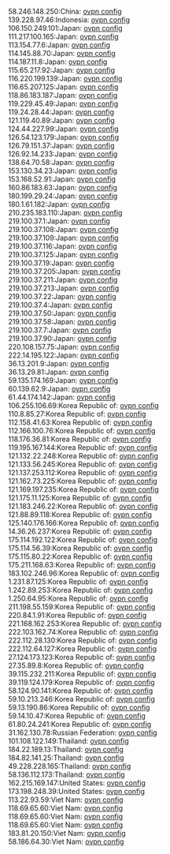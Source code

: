 58.246.148.250:China: [ovpn config](vpn/58_246_148_250.ovpn)  
139.228.97.46:Indonesia: [ovpn config](vpn/139_228_97_46.ovpn)  
106.150.249.101:Japan: [ovpn config](vpn/106_150_249_101.ovpn)  
111.217.100.165:Japan: [ovpn config](vpn/111_217_100_165.ovpn)  
113.154.77.6:Japan: [ovpn config](vpn/113_154_77_6.ovpn)  
114.145.88.70:Japan: [ovpn config](vpn/114_145_88_70.ovpn)  
114.187.11.8:Japan: [ovpn config](vpn/114_187_11_8.ovpn)  
115.65.217.92:Japan: [ovpn config](vpn/115_65_217_92.ovpn)  
116.220.199.139:Japan: [ovpn config](vpn/116_220_199_139.ovpn)  
116.65.207.125:Japan: [ovpn config](vpn/116_65_207_125.ovpn)  
118.86.183.187:Japan: [ovpn config](vpn/118_86_183_187.ovpn)  
119.229.45.49:Japan: [ovpn config](vpn/119_229_45_49.ovpn)  
119.24.28.44:Japan: [ovpn config](vpn/119_24_28_44.ovpn)  
121.119.40.89:Japan: [ovpn config](vpn/121_119_40_89.ovpn)  
124.44.227.99:Japan: [ovpn config](vpn/124_44_227_99.ovpn)  
126.54.123.179:Japan: [ovpn config](vpn/126_54_123_179.ovpn)  
126.79.151.37:Japan: [ovpn config](vpn/126_79_151_37.ovpn)  
126.92.14.233:Japan: [ovpn config](vpn/126_92_14_233.ovpn)  
138.64.70.58:Japan: [ovpn config](vpn/138_64_70_58.ovpn)  
153.130.34.23:Japan: [ovpn config](vpn/153_130_34_23.ovpn)  
153.168.52.91:Japan: [ovpn config](vpn/153_168_52_91.ovpn)  
160.86.183.63:Japan: [ovpn config](vpn/160_86_183_63.ovpn)  
180.199.29.24:Japan: [ovpn config](vpn/180_199_29_24.ovpn)  
180.1.61.182:Japan: [ovpn config](vpn/180_1_61_182.ovpn)  
210.235.183.110:Japan: [ovpn config](vpn/210_235_183_110.ovpn)  
219.100.37.1:Japan: [ovpn config](vpn/219_100_37_1.ovpn)  
219.100.37.108:Japan: [ovpn config](vpn/219_100_37_108.ovpn)  
219.100.37.109:Japan: [ovpn config](vpn/219_100_37_109.ovpn)  
219.100.37.116:Japan: [ovpn config](vpn/219_100_37_116.ovpn)  
219.100.37.125:Japan: [ovpn config](vpn/219_100_37_125.ovpn)  
219.100.37.19:Japan: [ovpn config](vpn/219_100_37_19.ovpn)  
219.100.37.205:Japan: [ovpn config](vpn/219_100_37_205.ovpn)  
219.100.37.211:Japan: [ovpn config](vpn/219_100_37_211.ovpn)  
219.100.37.213:Japan: [ovpn config](vpn/219_100_37_213.ovpn)  
219.100.37.22:Japan: [ovpn config](vpn/219_100_37_22.ovpn)  
219.100.37.4:Japan: [ovpn config](vpn/219_100_37_4.ovpn)  
219.100.37.50:Japan: [ovpn config](vpn/219_100_37_50.ovpn)  
219.100.37.58:Japan: [ovpn config](vpn/219_100_37_58.ovpn)  
219.100.37.7:Japan: [ovpn config](vpn/219_100_37_7.ovpn)  
219.100.37.90:Japan: [ovpn config](vpn/219_100_37_90.ovpn)  
220.108.157.75:Japan: [ovpn config](vpn/220_108_157_75.ovpn)  
222.14.195.122:Japan: [ovpn config](vpn/222_14_195_122.ovpn)  
36.13.201.9:Japan: [ovpn config](vpn/36_13_201_9.ovpn)  
36.13.29.81:Japan: [ovpn config](vpn/36_13_29_81.ovpn)  
59.135.174.169:Japan: [ovpn config](vpn/59_135_174_169.ovpn)  
60.139.62.9:Japan: [ovpn config](vpn/60_139_62_9.ovpn)  
61.44.174.142:Japan: [ovpn config](vpn/61_44_174_142.ovpn)  
106.255.106.69:Korea Republic of: [ovpn config](vpn/106_255_106_69.ovpn)  
110.8.85.27:Korea Republic of: [ovpn config](vpn/110_8_85_27.ovpn)  
112.158.41.63:Korea Republic of: [ovpn config](vpn/112_158_41_63.ovpn)  
112.166.100.76:Korea Republic of: [ovpn config](vpn/112_166_100_76.ovpn)  
118.176.36.81:Korea Republic of: [ovpn config](vpn/118_176_36_81.ovpn)  
119.195.167.144:Korea Republic of: [ovpn config](vpn/119_195_167_144.ovpn)  
121.132.22.248:Korea Republic of: [ovpn config](vpn/121_132_22_248.ovpn)  
121.133.56.245:Korea Republic of: [ovpn config](vpn/121_133_56_245.ovpn)  
121.137.253.112:Korea Republic of: [ovpn config](vpn/121_137_253_112.ovpn)  
121.162.73.225:Korea Republic of: [ovpn config](vpn/121_162_73_225.ovpn)  
121.169.197.235:Korea Republic of: [ovpn config](vpn/121_169_197_235.ovpn)  
121.175.11.125:Korea Republic of: [ovpn config](vpn/121_175_11_125.ovpn)  
121.183.246.22:Korea Republic of: [ovpn config](vpn/121_183_246_22.ovpn)  
121.88.89.118:Korea Republic of: [ovpn config](vpn/121_88_89_118.ovpn)  
125.140.176.166:Korea Republic of: [ovpn config](vpn/125_140_176_166.ovpn)  
14.36.26.237:Korea Republic of: [ovpn config](vpn/14_36_26_237.ovpn)  
175.114.192.122:Korea Republic of: [ovpn config](vpn/175_114_192_122.ovpn)  
175.114.56.39:Korea Republic of: [ovpn config](vpn/175_114_56_39.ovpn)  
175.115.80.22:Korea Republic of: [ovpn config](vpn/175_115_80_22.ovpn)  
175.211.168.63:Korea Republic of: [ovpn config](vpn/175_211_168_63.ovpn)  
183.102.246.96:Korea Republic of: [ovpn config](vpn/183_102_246_96.ovpn)  
1.231.87.125:Korea Republic of: [ovpn config](vpn/1_231_87_125.ovpn)  
1.242.89.253:Korea Republic of: [ovpn config](vpn/1_242_89_253.ovpn)  
1.250.64.95:Korea Republic of: [ovpn config](vpn/1_250_64_95.ovpn)  
211.198.55.159:Korea Republic of: [ovpn config](vpn/211_198_55_159.ovpn)  
220.84.1.91:Korea Republic of: [ovpn config](vpn/220_84_1_91.ovpn)  
221.168.162.253:Korea Republic of: [ovpn config](vpn/221_168_162_253.ovpn)  
222.103.162.74:Korea Republic of: [ovpn config](vpn/222_103_162_74.ovpn)  
222.112.28.130:Korea Republic of: [ovpn config](vpn/222_112_28_130.ovpn)  
222.112.64.127:Korea Republic of: [ovpn config](vpn/222_112_64_127.ovpn)  
27.124.173.123:Korea Republic of: [ovpn config](vpn/27_124_173_123.ovpn)  
27.35.89.8:Korea Republic of: [ovpn config](vpn/27_35_89_8.ovpn)  
39.115.232.211:Korea Republic of: [ovpn config](vpn/39_115_232_211.ovpn)  
39.119.124.179:Korea Republic of: [ovpn config](vpn/39_119_124_179.ovpn)  
58.124.90.141:Korea Republic of: [ovpn config](vpn/58_124_90_141.ovpn)  
59.10.213.246:Korea Republic of: [ovpn config](vpn/59_10_213_246.ovpn)  
59.13.190.86:Korea Republic of: [ovpn config](vpn/59_13_190_86.ovpn)  
59.14.10.47:Korea Republic of: [ovpn config](vpn/59_14_10_47.ovpn)  
61.80.24.241:Korea Republic of: [ovpn config](vpn/61_80_24_241.ovpn)  
31.162.130.78:Russian Federation: [ovpn config](vpn/31_162_130_78.ovpn)  
101.108.122.149:Thailand: [ovpn config](vpn/101_108_122_149.ovpn)  
184.22.189.13:Thailand: [ovpn config](vpn/184_22_189_13.ovpn)  
184.82.141.25:Thailand: [ovpn config](vpn/184_82_141_25.ovpn)  
49.228.228.165:Thailand: [ovpn config](vpn/49_228_228_165.ovpn)  
58.136.112.173:Thailand: [ovpn config](vpn/58_136_112_173.ovpn)  
162.215.169.147:United States: [ovpn config](vpn/162_215_169_147.ovpn)  
173.198.248.39:United States: [ovpn config](vpn/173_198_248_39.ovpn)  
113.22.93.59:Viet Nam: [ovpn config](vpn/113_22_93_59.ovpn)  
118.69.65.60:Viet Nam: [ovpn config](vpn/118_69_65_60.ovpn)  
118.69.65.60:Viet Nam: [ovpn config](vpn/118_69_65_60.ovpn)  
118.69.65.60:Viet Nam: [ovpn config](vpn/118_69_65_60.ovpn)  
183.81.20.150:Viet Nam: [ovpn config](vpn/183_81_20_150.ovpn)  
58.186.64.30:Viet Nam: [ovpn config](vpn/58_186_64_30.ovpn)  
